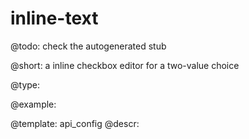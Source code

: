 inline-text
=============

@todo:
	check the autogenerated stub


@short:
	a inline checkbox editor for a two-value choice

@type:

@example:

@template:	api_config
@descr:


